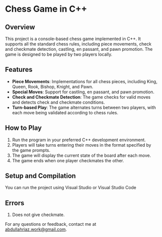 # Chess Game in C++

## Overview
This project is a console-based chess game implemented in C++. It supports all the standard chess rules, including piece movements, check and checkmate detection, castling, en passant, and pawn promotion. The game is designed to be played by two players locally.

## Features
- **Piece Movements**: Implementations for all chess pieces, including King, Queen, Rook, Bishop, Knight, and Pawn.
- **Special Moves**: Support for castling, en passant, and pawn promotion.
- **Check and Checkmate Detection**: The game checks for valid moves and detects check and checkmate conditions.
- **Turn-based Play**: The game alternates turns between two players, with each move being validated according to chess rules.

## How to Play
1. Run the program in your preferred C++ development environment.
2. Players will take turns entering their moves in the format specified by the game prompts.
3. The game will display the current state of the board after each move.
4. The game ends when one player checkmates the other.

## Setup and Compilation
You can run the project using Visual Studio or Visual Studio Code

## Errors
1. Does not give checkmate.
   

For any questions or feedback, contact me at [abdullahriaz.work@gmail.com]([abdullahriaz.work@gmail.com).

